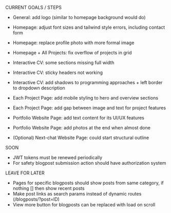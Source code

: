 CURRENT GOALS / STEPS
- General: add logo (similar to homepage background would do)

- Homepage: adjust font sizes and tailwind style errors, including contact form
- Homepage: replace profile photo with more formal image
- Homepage + All Projects: fix overflow of projects in grid

- Interactive CV: some sections missing full width
- Interactive CV: sticky headers not working
- Interactive CV: add shadows to programming approaches + left border to dropdown description

- Each Project Page: add mobile styling to hero and overview sections
- Each Project Page: add gap between image and text for project features

- Portfolio Website Page: add text content for its UI/UX features
- Portfolio Website Page: add photos at the end when almost done

- (Optional) Next-chat Website Page: could start structural outline



SOON
- JWT tokens must be renewed periodically
- For safety blogpost submission action should have authorization system

LEAVE FOR LATER
- Pages for specific blogposts should show posts from same category, if nothing [] then show recent posts
- Make post links as search params instead of dynamic routes (/blogposts/?post=ID) 
- View more button for blogposts can be replaced with load on scroll 






